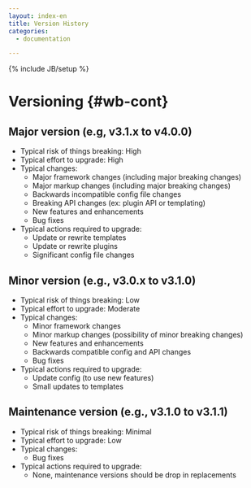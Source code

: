 ```yaml
---
layout: index-en
title: Version History
categories:
  - documentation

---
```

{% include JB/setup %}

# Versioning {#wb-cont}

<div class="toc"></div>

## Major version (e.g, v3.1.x to v4.0.0)

* Typical risk of things breaking: High
* Typical effort to upgrade: High
* Typical changes:
    * Major framework changes (including major breaking changes)
    * Major markup changes (including major breaking changes)
    * Backwards incompatible config file changes
    * Breaking API changes (ex: plugin API or templating)
    * New features and enhancements
    * Bug fixes
* Typical actions required to upgrade:
    * Update or rewrite templates
    * Update or rewrite plugins
    * Significant config file changes

## Minor version (e.g., v3.0.x to v3.1.0)

* Typical risk of things breaking: Low
* Typical effort to upgrade: Moderate
* Typical changes:
    * Minor framework changes
    * Minor markup changes (possibility of minor breaking changes)
    * New features and enhancements
    * Backwards compatible config and API changes
    * Bug fixes
* Typical actions required to upgrade:
    * Update config (to use new features)
    * Small updates to templates

## Maintenance version (e.g., v3.1.0 to v3.1.1)

* Typical risk of things breaking: Minimal
* Typical effort to upgrade: Low
* Typical changes:
    * Bug fixes
* Typical actions required to upgrade:
    * None, maintenance versions should be drop in replacements
